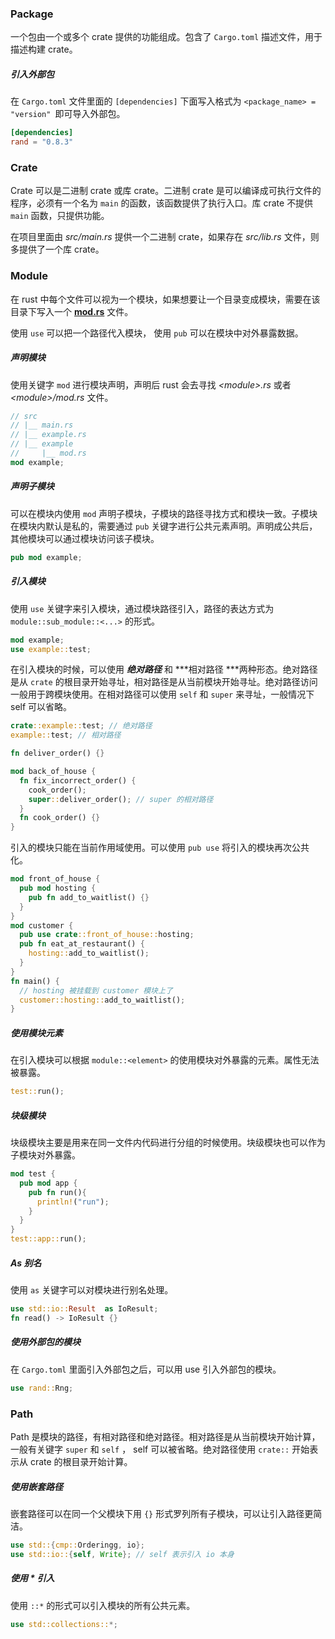 ### Package

一个包由一个或多个 crate 提供的功能组成。包含了 `Cargo.toml` 描述文件，用于描述构建 crate。

##### 引入外部包

在 `Cargo.toml` 文件里面的 `[dependencies]` 下面写入格式为 `<package_name> = "version" `即可导入外部包。

```toml
[dependencies]
rand = "0.8.3"
```

### Crate

Crate 可以是二进制 crate 或库 crate。二进制 crate 是可以编译成可执行文件的程序，必须有一个名为 `main` 的函数，该函数提供了执行入口。库 crate 不提供 `main` 函数，只提供功能。

在项目里面由 *src/main.rs* 提供一个二进制 crate，如果存在 *src/lib.rs* 文件，则多提供了一个库 crate。

### Module

在 rust 中每个文件可以视为一个模块，如果想要让一个目录变成模块，需要在该目录下写入一个 [**mod.rs**](http://mod.rs) 文件。

使用 `use` 可以把一个路径代入模块， 使用 `pub` 可以在模块中对外暴露数据。

##### 声明模块

使用关键字 `mod` 进行模块声明，声明后 rust 会去寻找 *&lt;module&gt;.rs* 或者 *&lt;module&gt;/mod.rs* 文件。

```rust
// src
// |__ main.rs
// |__ example.rs
// |__ example
//     |__ mod.rs
mod example;
```

##### 声明子模块

可以在模块内使用 `mod` 声明子模块，子模块的路径寻找方式和模块一致。子模块在模块内默认是私的，需要通过 `pub` 关键字进行公共元素声明。声明成公共后，其他模块可以通过模块访问该子模块。

```rust
pub mod example;
```

##### 引入模块

使用 `use` 关键字来引入模块，通过模块路径引入，路径的表达方式为 `module::sub_module::<...>` 的形式。

```rust
mod example;
use example::test;
```

在引入模块的时候，可以使用 ***绝对路径*** 和 \*\*\*相对路径 \*\*\*两种形态。绝对路径是从 `crate` 的根目录开始寻址，相对路径是从当前模块开始寻址。绝对路径访问一般用于跨模块使用。在相对路径可以使用 `self` 和 `super` 来寻址，一般情况下 self 可以省略。

```rust
crate::example::test; // 绝对路径
example::test; // 相对路径

fn deliver_order() {}

mod back_of_house {
  fn fix_incorrect_order() {
    cook_order();
    super::deliver_order(); // super 的相对路径
  }
  fn cook_order() {}
}
```

引入的模块只能在当前作用域使用。可以使用 `pub use` 将引入的模块再次公共化。

```rust
mod front_of_house {
  pub mod hosting {
    pub fn add_to_waitlist() {}
  }
}
mod customer {
  pub use crate::front_of_house::hosting;
  pub fn eat_at_restaurant() {
    hosting::add_to_waitlist();
  }
}
fn main() {
  // hosting 被挂载到 customer 模块上了
  customer::hosting::add_to_waitlist();
}
```

##### 使用模块元素

在引入模块可以根据 `module::<element>` 的使用模块对外暴露的元素。属性无法被暴露。

```rust
test::run();
```

##### 块级模块

块级模块主要是用来在同一文件内代码进行分组的时候使用。块级模块也可以作为子模块对外暴露。

```rust
mod test {
  pub mod app {
    pub fn run(){
      println!("run");
    }
  }
}
test::app::run();
```

##### As 别名

使用 `as` 关键字可以对模块进行别名处理。

```rust
use std::io::Result  as IoResult;
fn read() -> IoResult {}
```

##### 使用外部包的模块

在 `Cargo.toml` 里面引入外部包之后，可以用 use 引入外部包的模块。

```rust
use rand::Rng;
```

### Path

Path 是模块的路径，有相对路径和绝对路径。相对路径是从当前模块开始计算，一般有关键字 `super` 和 `self` ， self 可以被省略。绝对路径使用 `crate::` 开始表示从 crate 的根目录开始计算。

##### 使用嵌套路径

嵌套路径可以在同一个父模块下用 `{}` 形式罗列所有子模块，可以让引入路径更简洁。

```rust
use std::{cmp::Orderingg, io};
use std::io::{self, Write}; // self 表示引入 io 本身
```

##### 使用 \* 引入

使用 `::*` 的形式可以引入模块的所有公共元素。

```rust
use std::collections::*;
```